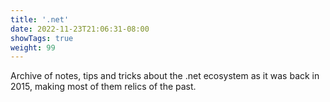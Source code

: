 ```yaml
---
title: '.net'
date: 2022-11-23T21:06:31-08:00
showTags: true
weight: 99
---
```


Archive of notes, tips and tricks about the .net ecosystem as it was back in 2015, making most of them relics of the past.
